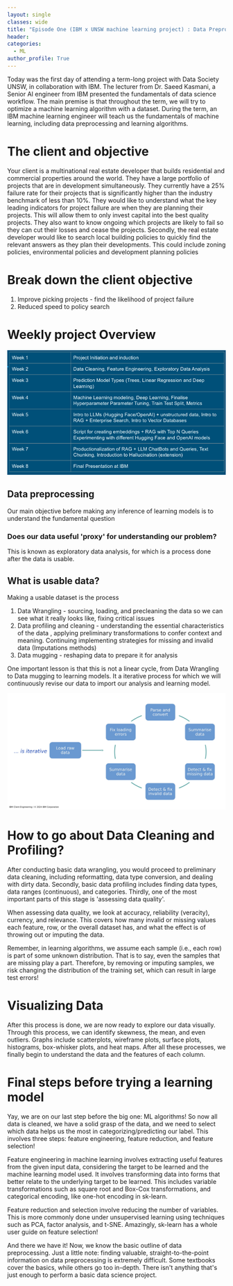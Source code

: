 ```yaml
---
layout: single
classes: wide
title: "Episode One (IBM x UNSW machine learning project) : Data Preprocessing"
header:
categories:
  - ML
author_profile: True
---
```


Today was the first day of attending a term-long project with Data Society UNSW, in collaboration with IBM. The lecturer from Dr. Saeed Kasmani, a Senior AI engineer from IBM presented the fundamentals of data science workflow. The main premise is that throughout the term, we will try to optimize a machine learning algorithm with a dataset. During the term, an IBM machine learning engineer will teach us the fundamentals of machine learning, including data preprocessing and learning algorithms. 


# The client and objective

Your client is a multinational real estate developer that builds residential and commercial properties 
around the world. They have a large portfolio of projects that are in development simultaneously. They 
currently have a 25% failure rate for their projects that is significantly higher than the industry 
benchmark of less than 10%. They would like to understand what the key leading indicators for project 
failure are when they are planning their projects. This will allow them to only invest capital into the best 
quality projects. They also want to know ongoing which projects are likely to fail so they can cut their 
losses and cease the projects. Secondly, the real estate developer would like to search local building 
policies to quickly find the relevant answers as they plan their developments. This could include zoning 
policies, environmental policies and development planning policies

# Break down the client objective  

1. Improve picking projects - find the likelihood of project failure
2. Reduced speed to policy search

# Weekly project Overview

![weeklyoverview](/assets/images/ibm/ibm-weekly-break.png)


## Data preprocessing  

Our main objective before making any inference of learning models is to understand the fundamental question 

### Does our data useful 'proxy' for understanding our problem?

This is known as exploratory data analysis, for which is a process done after the data is usable.

## What is usable data?
Making a usable dataset is the process 
1. Data Wrangling - sourcing, loading, and precleaning the 
data so we can see what it really looks like, fixing critical issues 
2. Data profiling and cleaning - understanding the essential characteristics of the data , applying preliminary transformations to  confer context and meaning. Continuing implementing strategies for missing and invalid data (Imputations methods)
3. Data mugging - reshaping data to prepare it for analysis

One important lesson is that this is not a linear cycle, from Data Wrangling to Data mugging to learning models. It a iterative process for which we will continuously revise our data to import our analysis and learning model.

![data-cleaning](/assets/images/ibm/IBM_data_cleaning_fixing.jpg)

# How to go about Data Cleaning and Profiling?

After conducting basic data wrangling, you would proceed to preliminary data cleaning, including reformatting, data type conversion, and dealing with dirty data. Secondly, basic data profiling includes finding data types, data ranges (continuous), and categories. Thirdly, one of the most important parts of this stage is 'assessing data quality'.

When assessing data quality, we look at accuracy, reliability (veracity), currency, and relevance. This covers how many invalid or missing values each feature, row, or the overall dataset has, and what the effect is of throwing out or imputing the data.

Remember, in learning algorithms, we assume each sample (i.e., each row) is part of some unknown distribution. That is to say, even the samples that are missing play a part. Therefore, by removing or imputing samples, we risk changing the distribution of the training set, which can result in large test errors!

# Visualizing Data

After this process is done, we are now ready to explore our data visually. Through this process, we can identify skewness, the mean, and even outliers. Graphs include scatterplots, wireframe plots, surface plots, histograms, box-whisker plots, and heat maps. After all these processes, we finally begin to understand the data and the features of each column.

# Final steps before trying a learning model

Yay, we are on our last step before the big one: ML algorithms! So now all data is cleaned, we have a solid grasp of the data, and we need to select which data helps us the most in categorizing/predicting our label. This involves three steps: feature engineering, feature reduction, and feature selection!

Feature engineering in machine learning involves extracting useful features from the given input data, considering the target to be learned and the machine learning model used. It involves transforming data into forms that better relate to the underlying target to be learned. This includes variable transformations such as square root and Box-Cox transformations, and categorical encoding, like one-hot encoding in sk-learn.

Feature reduction and selection involve reducing the number of variables. This is more commonly done under unsupervised learning using techniques such as PCA, factor analysis, and t-SNE. Amazingly, sk-learn has a whole user guide on feature selection!

And there we have it! Now, we know the basic outline of data preprocessing. Just a little note: finding valuable, straight-to-the-point information on data preprocessing is extremely difficult. Some textbooks cover the basics, while others go too in-depth. There isn't anything that's just enough to perform a basic data science project.
